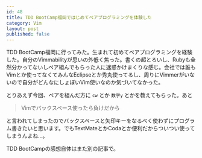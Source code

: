 ```yaml
---
id: 48
title: TDD BootCamp福岡ではじめてペアプログラミングを体験した
category: Vim
layout: post
published: false
---
```


TDD BootCamp福岡に行ってみた。生まれて初めてペアプログラミングを経験した。自分のVimmabilityが思いの外低く焦った。書くの超とろいし、Rubyも全然分かってないしペア組んでもらった人に迷惑かけまくりな感じ。会社では誰もVimとか使ってなくてみんなEclipseとか秀丸使ってるし、周りにVimmerがいないので自分がどんなにしょぼいVim使いなのか気づいてなかった。

とりあえず今回、ペアを組んだ方に `cw` とか `数字y` とかを教えてもらった。あと

> Vimでバックスペース使ったら負けだから

と言われてしまったのでバックスペースと矢印キーをなるべく使わずにプログラム書きたいと思います。でもTextMateとかCodaとか便利だからついつい使ってしまうんよね…。

TDD BootCampの感想自体はまた別の記事で。

